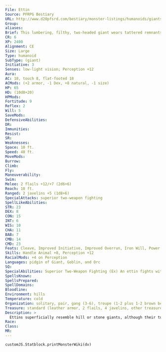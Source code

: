 ```yaml
---
File: Ettin
Source: PFRPG Bestiary
URL: http://www.d20pfsrd.com/bestiary/monster-listings/humanoids/giants/ettin
Group: 
aliases: 
Brief: This lumbering, filthy, two-headed giant wears tattered remnants of leather armor and clutches a large flail in each fist.
CR: 6
XP: 2400
Alignment: CE
Size: Large
Type: humanoid
SubType: (giant)
Initiative: 3
Senses: low-light vision; Perception +12
Aura: 
AC: 18, touch 8, flat-footed 18
ACMods: (+2 armor, -1 Dex, +8 natural, -1 size)
HP: 65
HD: (10d8+20)
HPMods: 
Fortitude: 9
Reflex: 2
Will: 5
SaveMods: 
DefensiveAbilities: 
DR: 
Immunities: 
Resist: 
SR: 
Weaknesses: 
Space: 10 ft.
Speed: 40 ft.
MoveMods: 
Burrow: 
Climb: 
Fly: 
Maneuverability: 
Swim: 
Melee: 2 flails +12/+7 (2d6+6)
Reach: 10 ft.
Ranged: 2 javelins +5 (1d8+6)
SpecialAttacks: superior two-weapon fighting
SpellLikeAbilities: 
STR: 23
DEX: 8
CON: 15
INT: 6
WIS: 10
CHA: 11
BAB: 7
CMB: 14
CMD: 23
Feats: Cleave, Improved Initiative, Improved Overrun, Iron Will, Power Attack
Skills: Handle Animal +8, Perception +12
RacialMods: +4 on Perception
Languages: pidgin of Giant, Goblin, and Orc
SQ: 
SpecialAbilities: Superior Two-Weapon Fighting (Ex) An ettin fights with a flail or javelin in each hand. Because each of its two heads controls an arm, the ettin does not take a penalty on attack or damage rolls for attacking with two weapons. Ettins, or two-headed giants, are vicious and unpredictable hunters that stalk the night. Their two heads provide them with unparalleled powers of perception, making them excellent guards.
SpellsKnown: 
SpellsPrepared: 
SpellDomains: 
Bloodline: 
Environment: hills
Temperature: cold
Organization: solitary, pair, gang (3-6), troupe (1-2 plus 1-2 brown bears), band (3-6 plus 1-2 brown bears), or colony (3-6 plus 1-2 brown bears and 7-12 orcs or 9-16 goblins)
Treasure: standard (leather armor, 2 flails, 4 javelins, other treasure)
Description: >
  Ettins superficially resemble hill or stone giants, although their tusked facial features betray orc blood in their lineage. They have pinkish-brown skin, but ettins never bathe if they can help it, which usually leaves them so grimy and dirty their skin resembles thick, gray hide. Adult ettins are about 13 feet tall and weigh 5,200 pounds. They live about 75 years. Ettins have no language of their own but speak a pidgin of Giant, Goblin, and Orc. Creatures that can speak any of these languages must succeed on a DC 15 Intelligence check to communicate with an ettin. Check once for each bit of information: if the other creature speaks two of these languages, the DC is 10, and for someone who speaks all three, the DC is 5. Though ettins aren't very intelligent, they are cunning fighters. They prefer to ambush their victims rather than charge into a fight, but once the battle has started, an ettin fights furiously until all enemies are dead. Ettins lead solitary lives, establishing lairs in secluded rocky caves and hollows, often surrounded by pits and trenches. Ettins sometimes keep cave bears as pets and guardians for their lairs. A particularly powerful ettin may attract a gang of a few followers, possibly with several goblin or orc allies. Such gatherings are the exception rather than the rule, however, and seldom last long, with individual ettins going their separate ways when opportunities for pillage and plunder decrease or if the leader is killed. Mated couples usually come together to breed for only a short time before going off on their own again. Young ettins mature quickly, reaching adult size within a year, when they are kicked out to fend for themselves.
Race: 
Class: 
MR: 
---
```

```dataviewjs
customJS.Statblock.printMonsterWiki(dv)
```
